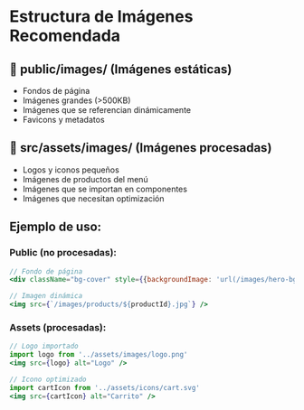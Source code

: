 # Estructura de Imágenes Recomendada

## 📁 public/images/ (Imágenes estáticas)
- Fondos de página
- Imágenes grandes (>500KB)
- Imágenes que se referencian dinámicamente
- Favicons y metadatos

## 📁 src/assets/images/ (Imágenes procesadas)
- Logos y iconos pequeños
- Imágenes de productos del menú
- Imágenes que se importan en componentes
- Imágenes que necesitan optimización

## Ejemplo de uso:

### Public (no procesadas):
```jsx
// Fondo de página
<div className="bg-cover" style={{backgroundImage: 'url(/images/hero-bg.jpg)'}} />

// Imagen dinámica
<img src={`/images/products/${productId}.jpg`} />
```

### Assets (procesadas):
```jsx
// Logo importado
import logo from '../assets/images/logo.png'
<img src={logo} alt="Logo" />

// Icono optimizado
import cartIcon from '../assets/icons/cart.svg'
<img src={cartIcon} alt="Carrito" />
```